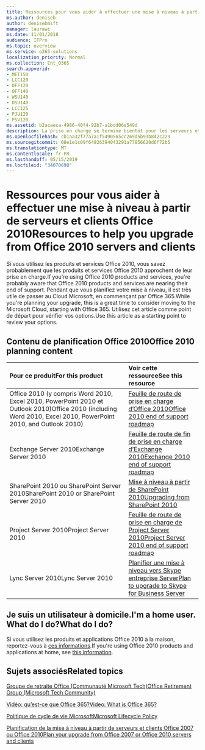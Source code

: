 ```yaml
---
title: Ressources pour vous aider à effectuer une mise à niveau à partir de serveurs et clients Office 2010
ms.author: deniseb
author: denisebmsft
manager: laurawi
ms.date: 11/01/2018
audience: ITPro
ms.topic: overview
ms.service: o365-solutions
localization_priority: Normal
ms.collection: Ent_O365
search.appverid:
- MET150
- LCC120
- OFF120
- OFF140
- WSU140
- OSU140
- LCC125
- PJU120
- PSV120
ms.assetid: b2acaeca-4986-40f4-92b7-a1bdd06e549d
description: La prise en charge se termine bientôt pour les serveurs et les applications clientes Office 2010, et les accords de support personnalisés ne sont pas disponibles. Utilisez cet article pour commencer à planifier votre mise à niveau maintenant.
ms.openlocfilehash: cb1aa32f77a7a1f5490565cc269d5b93b842c229
ms.sourcegitcommit: 08e1e1c09f64926394043291a77856620d6f72b5
ms.translationtype: MT
ms.contentlocale: fr-FR
ms.lasthandoff: 05/15/2019
ms.locfileid: "34070690"
---
```

# <a name="resources-to-help-you-upgrade-from-office-2010-servers-and-clients"></a><span data-ttu-id="f913d-104">Ressources pour vous aider à effectuer une mise à niveau à partir de serveurs et clients Office 2010</span><span class="sxs-lookup"><span data-stu-id="f913d-104">Resources to help you upgrade from Office 2010 servers and clients</span></span>

<span data-ttu-id="f913d-105">Si vous utilisez les produits et services Office 2010, vous savez probablement que les produits et services Office 2010 approchent de leur prise en charge.</span><span class="sxs-lookup"><span data-stu-id="f913d-105">If you're using Office 2010 products and services, you're probably aware that Office 2010 products and services are nearing their end of support.</span></span> <span data-ttu-id="f913d-106">Pendant que vous planifiez votre mise à niveau, il est très utile de passer au Cloud Microsoft, en commençant par Office 365.</span><span class="sxs-lookup"><span data-stu-id="f913d-106">While you're planning your upgrade, this is a great time to consider moving to the Microsoft Cloud, starting with Office 365.</span></span> <span data-ttu-id="f913d-107">Utilisez cet article comme point de départ pour vérifier vos options.</span><span class="sxs-lookup"><span data-stu-id="f913d-107">Use this article as a starting point to review your options.</span></span>
      
## <a name="office-2010-planning-content"></a><span data-ttu-id="f913d-108">Contenu de planification Office 2010</span><span class="sxs-lookup"><span data-stu-id="f913d-108">Office 2010 planning content</span></span>
  
|<span data-ttu-id="f913d-109">**Pour ce produit**</span><span class="sxs-lookup"><span data-stu-id="f913d-109">**For this product**</span></span>|<span data-ttu-id="f913d-110">**Voir cette ressource**</span><span class="sxs-lookup"><span data-stu-id="f913d-110">**See this resource**</span></span>|
|:-----|:-----|
|<span data-ttu-id="f913d-111">Office 2010 (y compris Word 2010, Excel 2010, PowerPoint 2010 et Outlook 2010)</span><span class="sxs-lookup"><span data-stu-id="f913d-111">Office 2010 (including Word 2010, Excel 2010, PowerPoint 2010, and Outlook 2010)</span></span>  <br/> |[<span data-ttu-id="f913d-112">Feuille de route de prise en charge d’Office 2010</span><span class="sxs-lookup"><span data-stu-id="f913d-112">Office 2010 end of support roadmap</span></span>](https://docs.microsoft.com/DeployOffice/office-2010-end-support-roadmap) <br/> |
|<span data-ttu-id="f913d-113">Exchange Server 2010</span><span class="sxs-lookup"><span data-stu-id="f913d-113">Exchange Server 2010</span></span>  <br/> |[<span data-ttu-id="f913d-114">Feuille de route de fin de prise en charge d’Exchange 2010</span><span class="sxs-lookup"><span data-stu-id="f913d-114">Exchange 2010 end of support roadmap</span></span>](exchange-2010-end-of-support.md) <br/> |
|<span data-ttu-id="f913d-115">SharePoint 2010 ou SharePoint Server 2010</span><span class="sxs-lookup"><span data-stu-id="f913d-115">SharePoint 2010 or SharePoint Server 2010</span></span>  <br/> |[<span data-ttu-id="f913d-116">Mise à niveau à partir de SharePoint 2010</span><span class="sxs-lookup"><span data-stu-id="f913d-116">Upgrading from SharePoint 2010</span></span>](upgrade-from-sharepoint-2010.md) <br/> |
|<span data-ttu-id="f913d-117">Project Server 2010</span><span class="sxs-lookup"><span data-stu-id="f913d-117">Project Server 2010</span></span> <br/> | [<span data-ttu-id="f913d-118">Feuille de route de prise en charge de Project Server 2010</span><span class="sxs-lookup"><span data-stu-id="f913d-118">Project Server 2010 end of support roadmap</span></span>](project-server-2010-end-of-support.md) <br/> |
|<span data-ttu-id="f913d-119">Lync Server 2010</span><span class="sxs-lookup"><span data-stu-id="f913d-119">Lync Server 2010</span></span> <br/> | [<span data-ttu-id="f913d-120">Planifier une mise à niveau vers Skype entreprise Server</span><span class="sxs-lookup"><span data-stu-id="f913d-120">Plan to upgrade to Skype for Business Server</span></span>](https://docs.microsoft.com/skypeforbusiness/plan-your-deployment/upgrade) <br/> |
    
## <a name="im-a-home-user-what-do-i-do"></a><span data-ttu-id="f913d-121">Je suis un utilisateur à domicile.</span><span class="sxs-lookup"><span data-stu-id="f913d-121">I'm a home user.</span></span> <span data-ttu-id="f913d-122">What do I do?</span><span class="sxs-lookup"><span data-stu-id="f913d-122">What do I do?</span></span>

<span data-ttu-id="f913d-123">Si vous utilisez les produits et applications Office 2010 à la maison, reportez-vous à [ces informations](plan-upgrade-previous-versions-office.md#im-a-home-user-what-do-i-do).</span><span class="sxs-lookup"><span data-stu-id="f913d-123">If you're using Office 2010 products and applications at home, see [this information](plan-upgrade-previous-versions-office.md#im-a-home-user-what-do-i-do).</span></span>

## <a name="related-topics"></a><span data-ttu-id="f913d-124">Sujets associés</span><span class="sxs-lookup"><span data-stu-id="f913d-124">Related topics</span></span>

[<span data-ttu-id="f913d-125">Groupe de retraite Office (Communauté Microsoft Tech)</span><span class="sxs-lookup"><span data-stu-id="f913d-125">Office Retirement Group (Microsoft Tech Community)</span></span>](https://go.microsoft.com/fwlink/?linkid=842065)
  
[<span data-ttu-id="f913d-126">Vidéo: qu’est-ce que Office 365?</span><span class="sxs-lookup"><span data-stu-id="f913d-126">Video: What is Office 365?</span></span>](https://support.office.com/article/847caf12-2589-452c-8aca-1c009797678b.aspx)
  
[<span data-ttu-id="f913d-127">Politique de cycle de vie Microsoft</span><span class="sxs-lookup"><span data-stu-id="f913d-127">Microsoft Lifecycle Policy</span></span>](https://go.microsoft.com/fwlink/?linkid=865200)

[<span data-ttu-id="f913d-128">Planification de la mise à niveau à partir de serveurs et clients Office 2007 ou Office 2010</span><span class="sxs-lookup"><span data-stu-id="f913d-128">Plan your upgrade from Office 2007 or Office 2010 servers and clients</span></span>](plan-upgrade-previous-versions-office.md)

